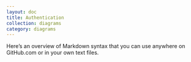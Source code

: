 ```yaml
---
layout: doc
title: Authentication
collection: diagrams
category: diagrams
---
```



Here&rsquo;s an overview of Markdown syntax that you can use anywhere on GitHub.com or in your own text files.

